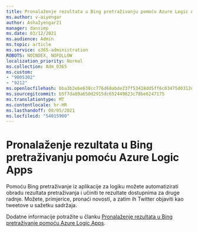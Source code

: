 ```yaml
---
title: Pronalaženje rezultata u Bing pretraživanju pomoću Azure Logic Apps
ms.author: v-aiyengar
author: AshaIyengar21
manager: dansimp
ms.date: 03/12/2021
ms.audience: Admin
ms.topic: article
ms.service: o365-administration
ROBOTS: NOINDEX, NOFOLLOW
localization_priority: Normal
ms.collection: Adm_O365
ms.custom:
- "9005302"
- "9212"
ms.openlocfilehash: bba3b2ebe638cc776d60abde237f53418dd5ff6c03475d0312df8f647bf8c636
ms.sourcegitcommit: b5f7da89a650d2915dc652449623c78be6247175
ms.translationtype: MT
ms.contentlocale: hr-HR
ms.lasthandoff: 08/05/2021
ms.locfileid: "54015900"
---
```

# <a name="find-results-in-bing-search-by-using-azure-logic-apps"></a>Pronalaženje rezultata u Bing pretraživanju pomoću Azure Logic Apps

Pomoću Bing pretraživanje iz aplikacije za logiku možete automatizirati obradu rezultata pretraživanja i učiniti te rezultate dostupnima za druge radnje. Možete, primjerice, pronaći novosti, a zatim ih Twitter objaviti kao tweetove u sažetku sadržaja.

Dodatne informacije potražite u članku [Pronalaženje rezultata u Bing pretraživanje pomoću Azure Logic Apps](https://go.microsoft.com/fwlink/?linkid=2151928).